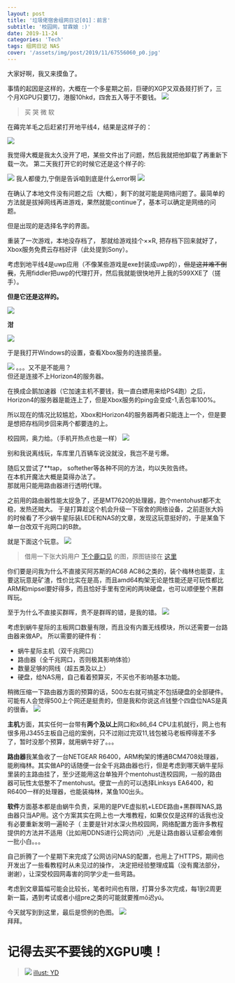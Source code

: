 ```yaml
---
layout: post
title: '垃圾佬宿舍组网日记[01]：前言'
subtitle: '校园网，甘霖娘 :)'
date: 2019-11-24
categories: 'Tech'
tags: 组网日记 NAS
cover: '/assets/img/post/2019/11/67556060_p0.jpg'
---
```


大家好啊，我又来摸鱼了。

事情的起因是这样的，大概在一个多星期之前，巨硬的XGP又双叒叕打折了，三个月XGPU只要1刀，港服10hkd，四舍五入等于不要钱。
![](/assets/img/post/2019/11/1573697199_593561.jpg)
>买 哭 微 软

在薅完羊毛之后赶紧打开地平线4，结果是这样子的：

![](/assets/img/post/2019/11/horizonerror.png)

我觉得大概是我太久没开了吧，某些文件出了问题，然后我就把他卸载了再重新下载一次。
第二天我打开它的时候它还是这个样子的:

![](/assets/img/post/2019/11/horizonerror.png)
我人都傻力,宁倒是告诉咱到底是什么error啊
![](/assets/img/post/2019/11/764644610.jpg)

在确认了本地文件没有问题之后（大概），剩下的就可能是网络问题了。最简单的方法就是拔掉网线再进游戏，果然就能continue了，基本可以确定是网络的问题。

但是出现的是选择名字的界面。

重装了一次游戏，本地没存档了， 那就给游戏挂个××R, 把存档下回来就好了，Xbox服务免费云存档好评（此处提到Sony）。

考虑到地平线4是uwp应用（不像某些游戏是exe封装成uwp的），~~但是这并难不倒我~~，先用fiddler把uwp的代理打开，然后我就能很快地开上我的599XXE了（搓手）。

**但是它还是这样的。**

![](/assets/img/post/2019/11/horizonerror.png)

**泔**

![](/assets/img/post/2019/11/764644610.jpg)

于是我打开Windows的设置，查看Xbox服务的连接质量。

![](/assets/img/post/2019/11/screenshot.jpg)
。。。又不是不能用？  
但还是连接不上Horizon4的服务器。

在换成企鹅加速器（它加速主机不要钱，我一直白嫖用来给PS4跑）之后，Horizon4的服务器是能连上了，但是Xbox服务的ping会变成-1,丢包率100%。

所以现在的情况比较尴尬，Xbox和Horizon4的服务器两者只能连上一个，但是要是想把存档同步回来两个都要连的上。

校园网，奥力给。（手机开热点也是一样）
![](/assets/img/post/2019/11/764644610.jpg)

别和我说离线玩，车库里几百辆车说没就没，我岂不是亏爆。

随后又尝试了**tap， softether等各种不同的方法，均以失败告终。  
在本机开魔法大概是莫得办法了。  
那就用只能用路由器进行透明代理。

之前用的路由器性能太捉急了，还是MT7620的处理器，跑个mentohust都不太稳，发热还贼大。
于是打算趁这个机会升级一下宿舍的网络设备，之前逛张大妈的时候看了不少蜗牛星际装LEDE和NAS的文章，发现这玩意挺好的，于是某鱼下单一台改双千兆网口的B款。

就是下面这个玩意。
![](/assets/img/post/2019/11/5d5a6d18f3deb4175.jpg_e680.jpg)
>借用一下张大妈用户 [下个鹿口见](https://zhiyou.smzdm.com/member/1447539022/) 的图，原图链接在 [这里](https://post.smzdm.com/p/a3gwkog5/pic_2/)


你们要是问我为什么不直接买阿苏斯的AC68 AC86之类的，装个梅林也能耍，主要这玩意是矿渣，性价比实在是高，而且amd64构架无论是性能还是可玩性都比ARM和mipsel要好得多，而且恰好手里有空闲的两块硬盘，也可以顺便整个黑群晖玩。  

至于为什么不直接买群晖，贵不是群晖的错，是我的错。
![](/assets/img/post/2019/11/764644610.jpg)

考虑到蜗牛星际的主板网口数量有限，而且没有内置无线模块，所以还需要一台路由器来做AP。
所以需要的硬件有：

+ 蜗牛星际主机（双千兆网口）
+ 路由器（全千兆网口，否则极其影响体验）
+ 数量足够的网线（超五类及以上）
+ 硬盘，给NAS用，自己看着预算买，不买也不影响基本功能。

稍微压缩一下路由器方面的预算的话，500左右就可搞定不包括硬盘的全部硬件。可能有人会觉得500上个网还是挺贵的，但是我和你说这点钱整个四盘位NAS是真的很香。
![](/assets/img/post/2019/11/wjz.jpeg)

**主机**方面，其实任何一台带有**两个及以上**网口和x86_64 CPU主机就行，网上也有很多用J3455主板自己组的案例，只不过刚过完双11,钱包被马老板榨得差不多了，暂时没那个预算，就用蜗牛好了。。。

**路由器**我某鱼收了一台NETGEAR R6400，ARM构架的博通BCM4708处理器，能刷梅林。其实做AP的话随便一台全千兆路由器也行，但是考虑到哪天蜗牛星际里装的主路由挂了，至少还能用这台单独开个mentohust连校园网，一般的路由器可玩性太低整不了mentohust。便宜一点的可以选择Linksys EA6400，和R6400一样的处理器，也能装梅林，某鱼100出头。

**软件**方面基本都是由蜗牛负责，采用的是PVE虚拟机+LEDE路由+黑群晖NAS,路由器只当AP用。这个方案其实在网上也一大堆教程，如果仅仅是这样的话我也没有必要重新发明一遍轮子（
主要是针对水深火热校园网，网络配置方面许多教程提供的方法并不适用（比如用DDNS进行公网访问）,光是让路由器认证都会难倒一批小白。。。   

自己折腾了一个星期下来完成了公网访问NAS的配置，也用上了HTTPS，期间也开发出了一些看教程时从未见过的操作， 决定把经验整理成篇（没有魔法部分，谢谢），让深受校园网毒害的同学少走一些弯路。

考虑到文章篇幅可能会比较长，笔者时间也有限，打算分多次完成，每1到2周更新一篇，遇到考试或者小组pre之类的可能就要推mō迟yú。

今天就写到到这里，最后是惯例的色图。
![](/assets/img/post/2019/11/43212.jpg)  
拜拜。  
# 记得去买~~不要钱~~的XGPU噢！ 

>![](/assets/img/post/2019/11/67556060_p0.jpg)
[illust: YD](https://www.pixiv.net/artworks/67556060)
